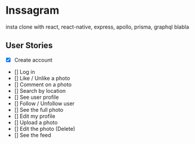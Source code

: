 # Inssagram

insta clone with react, react-native, express, apollo, prisma, graphql blabla


## User Stories

- [x] Create account
- [] Log in
- [] Like / Unlike a photo
- [] Comment on a photo
- [] Search by location
- [] See user profile
- [] Follow / Unfollow user
- [] See the full photo
- [] Edit my profile
- [] Upload a photo
- [] Edit the photo (Delete)
- [] See the feed